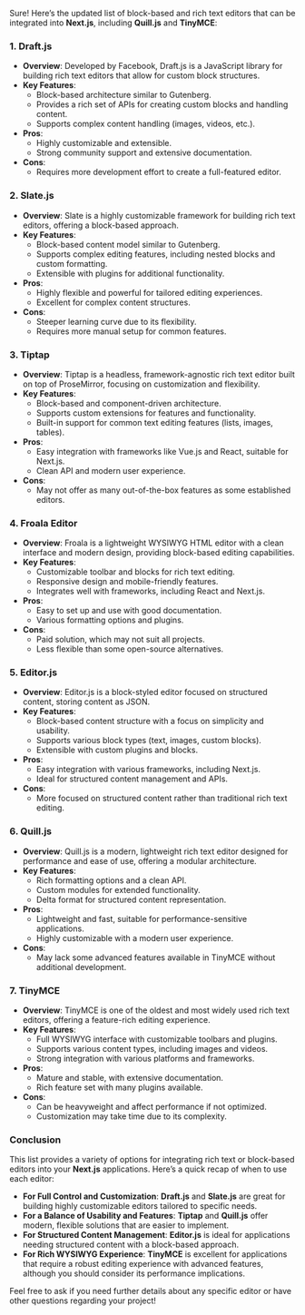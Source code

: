 Sure! Here’s the updated list of block-based and rich text editors that can be integrated into **Next.js**, including **Quill.js** and **TinyMCE**:

### 1. **Draft.js**

- **Overview**: Developed by Facebook, Draft.js is a JavaScript library for building rich text editors that allow for custom block structures.
- **Key Features**:
  - Block-based architecture similar to Gutenberg.
  - Provides a rich set of APIs for creating custom blocks and handling content.
  - Supports complex content handling (images, videos, etc.).
- **Pros**:
  - Highly customizable and extensible.
  - Strong community support and extensive documentation.
- **Cons**:
  - Requires more development effort to create a full-featured editor.

### 2. **Slate.js**

- **Overview**: Slate is a highly customizable framework for building rich text editors, offering a block-based approach.
- **Key Features**:
  - Block-based content model similar to Gutenberg.
  - Supports complex editing features, including nested blocks and custom formatting.
  - Extensible with plugins for additional functionality.
- **Pros**:
  - Highly flexible and powerful for tailored editing experiences.
  - Excellent for complex content structures.
- **Cons**:
  - Steeper learning curve due to its flexibility.
  - Requires more manual setup for common features.

### 3. **Tiptap**

- **Overview**: Tiptap is a headless, framework-agnostic rich text editor built on top of ProseMirror, focusing on customization and flexibility.
- **Key Features**:
  - Block-based and component-driven architecture.
  - Supports custom extensions for features and functionality.
  - Built-in support for common text editing features (lists, images, tables).
- **Pros**:
  - Easy integration with frameworks like Vue.js and React, suitable for Next.js.
  - Clean API and modern user experience.
- **Cons**:
  - May not offer as many out-of-the-box features as some established editors.

### 4. **Froala Editor**

- **Overview**: Froala is a lightweight WYSIWYG HTML editor with a clean interface and modern design, providing block-based editing capabilities.
- **Key Features**:
  - Customizable toolbar and blocks for rich text editing.
  - Responsive design and mobile-friendly features.
  - Integrates well with frameworks, including React and Next.js.
- **Pros**:
  - Easy to set up and use with good documentation.
  - Various formatting options and plugins.
- **Cons**:
  - Paid solution, which may not suit all projects.
  - Less flexible than some open-source alternatives.

### 5. **Editor.js**

- **Overview**: Editor.js is a block-styled editor focused on structured content, storing content as JSON.
- **Key Features**:
  - Block-based content structure with a focus on simplicity and usability.
  - Supports various block types (text, images, custom blocks).
  - Extensible with custom plugins and blocks.
- **Pros**:
  - Easy integration with various frameworks, including Next.js.
  - Ideal for structured content management and APIs.
- **Cons**:
  - More focused on structured content rather than traditional rich text editing.

### 6. **Quill.js**

- **Overview**: Quill.js is a modern, lightweight rich text editor designed for performance and ease of use, offering a modular architecture.
- **Key Features**:
  - Rich formatting options and a clean API.
  - Custom modules for extended functionality.
  - Delta format for structured content representation.
- **Pros**:
  - Lightweight and fast, suitable for performance-sensitive applications.
  - Highly customizable with a modern user experience.
- **Cons**:
  - May lack some advanced features available in TinyMCE without additional development.

### 7. **TinyMCE**

- **Overview**: TinyMCE is one of the oldest and most widely used rich text editors, offering a feature-rich editing experience.
- **Key Features**:
  - Full WYSIWYG interface with customizable toolbars and plugins.
  - Supports various content types, including images and videos.
  - Strong integration with various platforms and frameworks.
- **Pros**:
  - Mature and stable, with extensive documentation.
  - Rich feature set with many plugins available.
- **Cons**:
  - Can be heavyweight and affect performance if not optimized.
  - Customization may take time due to its complexity.

### Conclusion

This list provides a variety of options for integrating rich text or block-based editors into your **Next.js** applications. Here’s a quick recap of when to use each editor:

- **For Full Control and Customization**: **Draft.js** and **Slate.js** are great for building highly customizable editors tailored to specific needs.
- **For a Balance of Usability and Features**: **Tiptap** and **Quill.js** offer modern, flexible solutions that are easier to implement.
- **For Structured Content Management**: **Editor.js** is ideal for applications needing structured content with a block-based approach.
- **For Rich WYSIWYG Experience**: **TinyMCE** is excellent for applications that require a robust editing experience with advanced features, although you should consider its performance implications.

Feel free to ask if you need further details about any specific editor or have other questions regarding your project!
